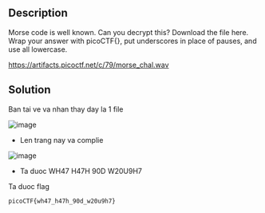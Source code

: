 ## Description

Morse code is well known. Can you decrypt this?
Download the file here.
Wrap your answer with picoCTF{}, put underscores in place of pauses, and use all lowercase.

https://artifacts.picoctf.net/c/79/morse_chal.wav

## Solution

Ban tai ve va nhan thay day la 1 file 

![image](https://github.com/yeuubonn2k4/Pico/assets/161863346/3acb1506-5f97-46e5-93e3-04e76dfef182)

- Len trang nay va complie

![image](https://github.com/yeuubonn2k4/Pico/assets/161863346/e84c3349-575a-46cb-b595-e6b6da8a1d27)

- Ta duoc WH47 H47H 90D W20U9H7

Ta duoc flag

`
picoCTF{wh47_h47h_90d_w20u9h7}
`
